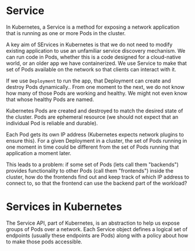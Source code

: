 # Service

In Kubernetes, a Service is a method for exposing a network application that is
running as one or more Pods in the cluster.

A key aim of SErvices in Kubernetes is that we do not need to modify existing
application to use an unfamiliar service discovery mechanism. We can run code in
Pods, whether this is a code designed for a cloud-native world, or an older app
we have containerized. We use Service to make that set of Pods available on the
network so that clients can interact with it.

If we use `Deployment` to run the app, that Deployment can create and destroy
Pods dynamically.. From one moment to the next, we do not know how many of those
Pods are working and healthy. We might not even know that whose healthy Pods are
named.

Kubernetes Pods are created and destroyed to match the desired state of the
cluster. Pods are ephemeral resource (we should not expect that an individual
Pod is reliable and durable).

Each Pod gets its own IP address (Kubernetes expects network plugins to ensure
this). For a given Deployment in a cluster, the set of Pods running in one
moment in time could be different from the set of Pods running that application
a moment later.

This leads to a problem: if some set of Pods (lets call them "backends")
provides functionality to other Pods (call them "frontends") inside the cluster,
how do the frontends find out and keep track of which IP address to connect to,
so that the frontend can use the backend part of the workload?

# Services in Kubernetes

The Service API, part of Kubernetes, is an abstraction to help us expose groups
of Pods over a network. Each Service object defines a logical set of endpoints
(usually these endpoints are Pods) along with a policy about how to make those
pods accessible.


